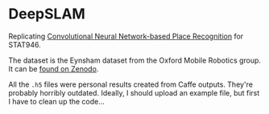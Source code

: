 # DeepSLAM

Replicating [Convolutional Neural Network-based Place Recognition](https://arxiv.org/abs/1411.1509) for STAT946.

The dataset is the Eynsham dataset from the Oxford Mobile Robotics group. It can be [found on Zenodo](https://zenodo.org/record/1243106).

All the `.h5` files were personal results created from Caffe outputs. They're probably horribly outdated. Ideally,
I should upload an example file, but first I have to clean up the code...
